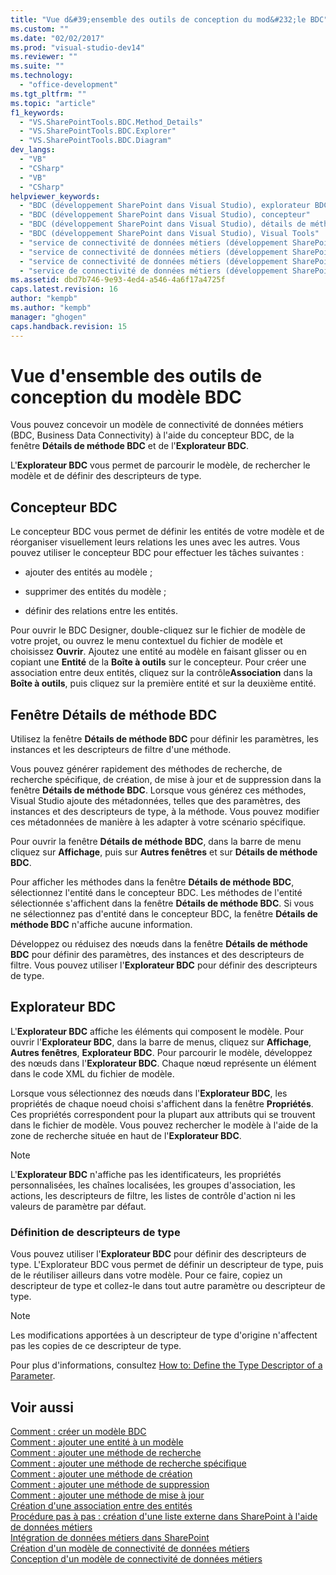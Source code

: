 ```yaml
---
title: "Vue d&#39;ensemble des outils de conception du mod&#232;le BDC"
ms.custom: ""
ms.date: "02/02/2017"
ms.prod: "visual-studio-dev14"
ms.reviewer: ""
ms.suite: ""
ms.technology: 
  - "office-development"
ms.tgt_pltfrm: ""
ms.topic: "article"
f1_keywords: 
  - "VS.SharePointTools.BDC.Method_Details"
  - "VS.SharePointTools.BDC.Explorer"
  - "VS.SharePointTools.BDC.Diagram"
dev_langs: 
  - "VB"
  - "CSharp"
  - "VB"
  - "CSharp"
helpviewer_keywords: 
  - "BDC (développement SharePoint dans Visual Studio), explorateur BDC"
  - "BDC (développement SharePoint dans Visual Studio), concepteur"
  - "BDC (développement SharePoint dans Visual Studio), détails de méthode"
  - "BDC (développement SharePoint dans Visual Studio), Visual Tools"
  - "service de connectivité de données métiers (développement SharePoint dans Visual Studio), explorateur BDC"
  - "service de connectivité de données métiers (développement SharePoint dans Visual Studio), concepteur"
  - "service de connectivité de données métiers (développement SharePoint dans Visual Studio), détails de méthode"
  - "service de connectivité de données métiers (développement SharePoint dans Visual Studio), Visual Tools"
ms.assetid: dbd7b746-9e93-4ed4-a546-4a6f17a4725f
caps.latest.revision: 16
author: "kempb"
ms.author: "kempb"
manager: "ghogen"
caps.handback.revision: 15
---
```

# Vue d&#39;ensemble des outils de conception du mod&#232;le BDC
  Vous pouvez concevoir un modèle de connectivité de données métiers \(BDC, Business Data Connectivity\) à l'aide du concepteur BDC, de la fenêtre **Détails de méthode BDC** et de l'**Explorateur BDC**.  
  
 L'**Explorateur BDC** vous permet de parcourir le modèle, de rechercher le modèle et de définir des descripteurs de type.  
  
## Concepteur BDC  
 Le concepteur BDC vous permet de définir les entités de votre modèle et de réorganiser visuellement leurs relations les unes avec les autres.  Vous pouvez utiliser le concepteur BDC pour effectuer les tâches suivantes :  
  
-   ajouter des entités au modèle ;  
  
-   supprimer des entités du modèle ;  
  
-   définir des relations entre les entités.  
  
 Pour ouvrir le BDC Designer, double\-cliquez sur le fichier de modèle de votre projet, ou ouvrez le menu contextuel du fichier de modèle et choisissez **Ouvrir**.  Ajoutez une entité au modèle en faisant glisser ou en copiant une **Entité** de la **Boîte à outils** sur le concepteur.  Pour créer une association entre deux entités, cliquez sur la contrôle**Association** dans la **Boîte à outils**, puis cliquez sur la première entité et sur la deuxième entité.  
  
## Fenêtre Détails de méthode BDC  
 Utilisez la fenêtre **Détails de méthode BDC** pour définir les paramètres, les instances et les descripteurs de filtre d'une méthode.  
  
 Vous pouvez générer rapidement des méthodes de recherche, de recherche spécifique, de création, de mise à jour et de suppression dans la fenêtre **Détails de méthode BDC**.  Lorsque vous générez ces méthodes, Visual Studio ajoute des métadonnées, telles que des paramètres, des instances et des descripteurs de type, à la méthode.  Vous pouvez modifier ces métadonnées de manière à les adapter à votre scénario spécifique.  
  
 Pour ouvrir la fenêtre **Détails de méthode BDC**, dans la barre de menu cliquez sur **Affichage**, puis sur **Autres fenêtres** et sur **Détails de méthode BDC**.  
  
 Pour afficher les méthodes dans la fenêtre **Détails de méthode BDC**, sélectionnez l'entité dans le concepteur BDC.  Les méthodes de l'entité sélectionnée s'affichent dans la fenêtre **Détails de méthode BDC**.  Si vous ne sélectionnez pas d'entité dans le concepteur BDC, la fenêtre **Détails de méthode BDC** n'affiche aucune information.  
  
 Développez ou réduisez des nœuds dans la fenêtre **Détails de méthode BDC** pour définir des paramètres, des instances et des descripteurs de filtre.  Vous pouvez utiliser l'**Explorateur BDC** pour définir des descripteurs de type.  
  
## Explorateur BDC  
 L'**Explorateur BDC** affiche les éléments qui composent le modèle.  Pour ouvrir l'**Explorateur BDC**, dans la barre de menus, cliquez sur **Affichage**, **Autres fenêtres**, **Explorateur BDC**.  Pour parcourir le modèle, développez des nœuds dans l'**Explorateur BDC**.  Chaque nœud représente un élément dans le code XML du fichier de modèle.  
  
 Lorsque vous sélectionnez des nœuds dans l'**Explorateur BDC**, les propriétés de chaque noeud choisi s'affichent dans la fenêtre **Propriétés**.  Ces propriétés correspondent pour la plupart aux attributs qui se trouvent dans le fichier de modèle.  Vous pouvez rechercher le modèle à l'aide de la zone de recherche située en haut de l'**Explorateur BDC**.  
  
> [!NOTE]  
>  L'**Explorateur BDC** n'affiche pas les identificateurs, les propriétés personnalisées, les chaînes localisées, les groupes d'association, les actions, les descripteurs de filtre, les listes de contrôle d'action ni les valeurs de paramètre par défaut.  
  
### Définition de descripteurs de type  
 Vous pouvez utiliser l'**Explorateur BDC** pour définir des descripteurs de type.  L'Explorateur BDC vous permet de définir un descripteur de type, puis de le réutiliser ailleurs dans votre modèle.  Pour ce faire, copiez un descripteur de type et collez\-le dans tout autre paramètre ou descripteur de type.  
  
> [!NOTE]  
>  Les modifications apportées à un descripteur de type d'origine n'affectent pas les copies de ce descripteur de type.  
  
 Pour plus d'informations, consultez [How to: Define the Type Descriptor of a Parameter](../sharepoint/how-to-define-the-type-descriptor-of-a-parameter.md).  
  
## Voir aussi  
 [Comment : créer un modèle BDC](../sharepoint/how-to-create-a-bdc-model.md)   
 [Comment : ajouter une entité à un modèle](../sharepoint/how-to-add-an-entity-to-a-model.md)   
 [Comment : ajouter une méthode de recherche](../sharepoint/how-to-add-a-finder-method.md)   
 [Comment : ajouter une méthode de recherche spécifique](../sharepoint/how-to-add-a-specific-finder-method.md)   
 [Comment : ajouter une méthode de création](../sharepoint/how-to-add-a-creator-method.md)   
 [Comment : ajouter une méthode de suppression](../sharepoint/how-to-add-a-deleter-method.md)   
 [Comment : ajouter une méthode de mise à jour](../sharepoint/how-to-add-an-updater-method.md)   
 [Création d'une association entre des entités](../sharepoint/creating-an-association-between-entities.md)   
 [Procédure pas à pas : création d'une liste externe dans SharePoint à l'aide de données métiers](../sharepoint/walkthrough-creating-an-external-list-in-sharepoint-by-using-business-data.md)   
 [Intégration de données métiers dans SharePoint](../sharepoint/integrating-business-data-into-sharepoint.md)   
 [Création d'un modèle de connectivité de données métiers](../sharepoint/creating-a-business-data-connectivity-model.md)   
 [Conception d'un modèle de connectivité de données métiers](../sharepoint/designing-a-business-data-connectivity-model.md)  
  
  